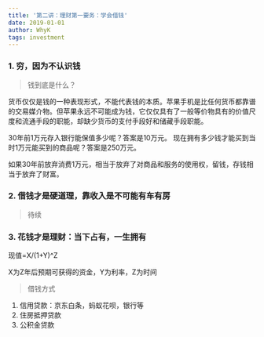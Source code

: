 ```yaml
---
title: '第二讲：理财第一要务：学会借钱'
date: 2019-01-01
author: WhyK
tags: investment
---
```

### 1. 穷，因为不认识钱
> 钱到底是什么？

货币仅仅是钱的一种表现形式，不能代表钱的本质。苹果手机是比任何货币都靠谱的交易媒介物。但苹果永远不可能成为钱，它仅仅具有了一般等价物具有的价值尺度和流通手段的职能，却缺少货币的支付手段好和储藏手段职能。

30年前1万元存入银行能保值多少呢？答案是10万元。
现在拥有多少钱才能买到当时1万元能买到的商品呢？答案是250万元。

如果30年前放弃消费1万元，相当于放弃了对商品和服务的使用权，留钱，存钱相当于放弃了财富。

### 2. 借钱才是硬道理，靠收入是不可能有车有房
> 待续

### 3. 花钱才是理财：当下占有，一生拥有
现值=X/(1+Y)^Z 

X为Z年后预期可获得的资金，Y为利率，Z为时间
> 借钱方式
1. 信用贷款：京东白条，蚂蚁花呗，银行等
2. 住房抵押贷款
3. 公积金贷款


